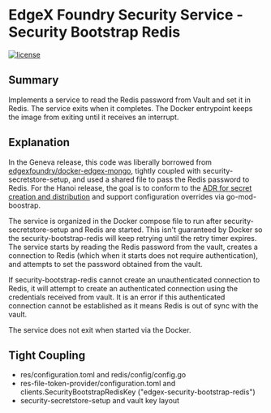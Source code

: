 # EdgeX Foundry Security Service - Security Bootstrap Redis

[![license](https://img.shields.io/badge/license-Apache%20v2.0-blue.svg)](LICENSE)

## Summary

Implements a service to read the Redis password from Vault and set it in Redis. The service exits when it completes. The Docker entrypoint keeps the image from exiting until it receives an interrupt.

## Explanation

In the Geneva release, this code was liberally borrowed from [edgexfoundry/docker-edgex-mongo](https://github.com/edgexfoundry/docker-edgex-mongo), tightly coupled with security-secretstore-setup, and used a shared file to pass the Redis password to Redis. For the Hanoi release, the goal is to conform to the [ADR for secret creation and distribution](https://docs.edgexfoundry.org/1.2/design/adr/security/0008-Secret-Creation-and-Distribution/) and support configuration overrides via go-mod-boostrap.

The service is organized in the Docker compose file to run after security-secretstore-setup and Redis are started. This isn't guaranteed by Docker so the security-bootstrap-redis will keep retrying until the retry timer expires. The service starts by reading the Redis password from the vault, creates a connection to Redis (which when it starts does not require authentication), and attempts to set the password obtained from the vault.

If security-bootstrap-redis cannot create an unauthenticated connection to Redis, it will attempt to create an authenticated connection using the credentials received from vault. It is an error if this authenticated connection cannot be established as it means Redis is out of sync with the vault.

The service does not exit when started via the Docker.

## Tight Coupling

* res/configuration.toml and redis/config/config.go
* res-file-token-provider/configuration.toml and clients.SecurityBootstrapRedisKey ("edgex-security-bootstrap-redis")
* security-secretstore-setup and vault key layout
